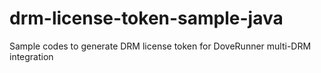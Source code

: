 # drm-license-token-sample-java
Sample codes to generate DRM license token for DoveRunner multi-DRM integration
